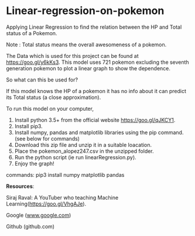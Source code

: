 # Linear-regression-on-pokemon
Applying Linear Regression to find the relation between the HP and Total status of a Pokemon.

Note : Total status means the overall awesomeness of a pokemon.

The Data which is used for this project can be found at https://goo.gl/y6kKs3. This model uses 721 pokemon excluding the seventh generation pokemon to plot a linear graph to show the dependence.

So what can this be used for?

If this model knows the HP of a pokemon it has no info about it can predict its Total status (a close approximation).


To run this model on your computer, 

1. Install python 3.5+ from the official website https://goo.gl/qJKCY1.
2. Install pip3.
3. Install numpy, pandas and matplotlib libraries using the pip command.(see below for commands)
4. Download this zip file and unzip it in a suitable loacation.
5. Place the pokemon_alopez247.csv in the unzipped folder.
6. Run the python script (ie run linearRegression.py).
7. Enjoy the graph!

commands:
pip3 install numpy matplotlib pandas

**Resources**:

Siraj Raval:
A YouTuber who teaching Machine Learning(https://goo.gl/VhgAJe).

Google  (www.google.com)

Github  (github.com)
